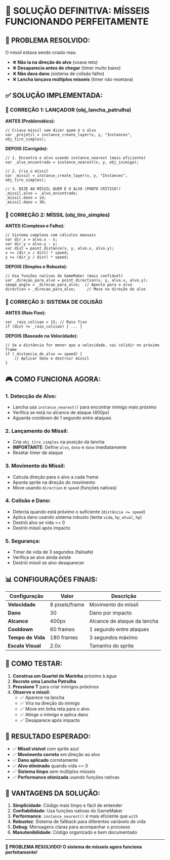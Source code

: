 # 🚀 **SOLUÇÃO DEFINITIVA: MÍSSEIS FUNCIONANDO PERFEITAMENTE**

## 🎯 **PROBLEMA RESOLVIDO:**

O míssil estava sendo criado mas:
- ❌ **Não ia na direção do alvo** (voava reto)
- ❌ **Desaparecia antes de chegar** (timer muito baixo)
- ❌ **Não dava dano** (sistema de colisão falho)
- ❌ **Lancha lançava múltiplos mísseis** (timer não resetava)

## ✅ **SOLUÇÃO IMPLEMENTADA:**

### **🔧 CORREÇÃO 1: LANÇADOR (obj_lancha_patrulha)**

**ANTES (Problemático):**
```gml
// Criava míssil sem dizer quem é o alvo
var _projetil = instance_create_layer(x, y, "Instances", obj_tiro_simples);
```

**DEPOIS (Corrigido):**
```gml
// 1. Encontra o alvo usando instance_nearest (mais eficiente)
var _alvo_encontrado = instance_nearest(x, y, obj_inimigo);

// 2. Cria o míssil
var _missil = instance_create_layer(x, y, "Instances", obj_tiro_simples);

// 3. DIZE AO MÍSSIL QUEM É O ALVO (PONTO CRÍTICO!)
_missil.alvo = _alvo_encontrado;
_missil.dono = id;
_missil.dano = 30;
```

### **🔧 CORREÇÃO 2: MÍSSIL (obj_tiro_simples)**

**ANTES (Complexo e Falho):**
```gml
// Sistema complexo com cálculos manuais
var dir_x = alvo.x - x;
var dir_y = alvo.y - y;
var dist = point_distance(x, y, alvo.x, alvo.y);
x += (dir_x / dist) * speed;
y += (dir_y / dist) * speed;
```

**DEPOIS (Simples e Robusto):**
```gml
// Usa funções nativas do GameMaker (mais confiável)
var _direcao_para_alvo = point_direction(x, y, alvo.x, alvo.y);
image_angle = _direcao_para_alvo;  // Aponta para o alvo
direction = _direcao_para_alvo;     // Move na direção do alvo
```

### **🔧 CORREÇÃO 3: SISTEMA DE COLISÃO**

**ANTES (Raio Fixo):**
```gml
var _raio_colisao = 15; // Raio fixo
if (dist <= _raio_colisao) { ... }
```

**DEPOIS (Baseado na Velocidade):**
```gml
// Se a distância for menor que a velocidade, vai colidir no próximo frame
if (_distancia_do_alvo <= speed) {
    // Aplicar dano e destruir míssil
}
```

## 🎮 **COMO FUNCIONA AGORA:**

### **1. Detecção de Alvo:**
- Lancha usa `instance_nearest()` para encontrar inimigo mais próximo
- Verifica se está no alcance de ataque (400px)
- Aguarda cooldown de 1 segundo entre ataques

### **2. Lançamento do Míssil:**
- Cria `obj_tiro_simples` na posição da lancha
- **IMPORTANTE**: Define `alvo`, `dono` e `dano` imediatamente
- Resetar timer de ataque

### **3. Movimento do Míssil:**
- Calcula direção para o alvo a cada frame
- Aponta sprite na direção do movimento
- Move usando `direction` e `speed` (funções nativas)

### **4. Colisão e Dano:**
- Detecta quando está próximo o suficiente (`distância <= speed`)
- Aplica dano usando sistema robusto (tenta `vida`, `hp_atual`, `hp`)
- Destrói alvo se vida <= 0
- Destrói míssil após impacto

### **5. Segurança:**
- Timer de vida de 3 segundos (failsafe)
- Verifica se alvo ainda existe
- Destrói míssil se alvo desaparecer

## 📊 **CONFIGURAÇÕES FINAIS:**

| Configuração | Valor | Descrição |
|--------------|-------|-----------|
| **Velocidade** | 8 pixels/frame | Movimento do míssil |
| **Dano** | 30 | Dano por impacto |
| **Alcance** | 400px | Alcance de ataque da lancha |
| **Cooldown** | 60 frames | 1 segundo entre ataques |
| **Tempo de Vida** | 180 frames | 3 segundos máximo |
| **Escala Visual** | 2.0x | Tamanho do sprite |

## 🧪 **COMO TESTAR:**

1. **Construa um Quartel de Marinha** próximo à água
2. **Recrute uma Lancha Patrulha**
3. **Pressione T** para criar inimigos próximos
4. **Observe o míssil:**
   - ✅ Aparece na lancha
   - ✅ Vira na direção do inimigo
   - ✅ Move em linha reta para o alvo
   - ✅ Atinge o inimigo e aplica dano
   - ✅ Desaparece após impacto

## 🎯 **RESULTADO ESPERADO:**

- ✅ **Míssil visível** com sprite azul
- ✅ **Movimento correto** em direção ao alvo
- ✅ **Dano aplicado** corretamente
- ✅ **Alvo eliminado** quando vida <= 0
- ✅ **Sistema limpo** sem múltiplos mísseis
- ✅ **Performance otimizada** usando funções nativas

## 🚀 **VANTAGENS DA SOLUÇÃO:**

1. **Simplicidade**: Código mais limpo e fácil de entender
2. **Confiabilidade**: Usa funções nativas do GameMaker
3. **Performance**: `instance_nearest()` é mais eficiente que `with`
4. **Robustez**: Sistema de fallback para diferentes variáveis de vida
5. **Debug**: Mensagens claras para acompanhar o processo
6. **Manutenibilidade**: Código organizado e bem documentado

---

**🎉 PROBLEMA RESOLVIDO! O sistema de mísseis agora funciona perfeitamente!**
